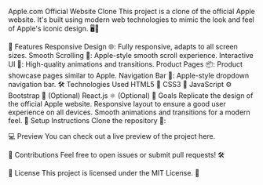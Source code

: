 Apple.com Official Website Clone
This project is a clone of the official Apple website. It's built using modern web technologies to mimic the look and feel of Apple's iconic design. 🖥️📱

🚀 Features
Responsive Design 🌐: Fully responsive, adapts to all screen sizes.
Smooth Scrolling 📜: Apple-style smooth scroll experience.
Interactive UI 🎨: High-quality animations and transitions.
Product Pages 📦: Product showcase pages similar to Apple.
Navigation Bar 🧭: Apple-style dropdown navigation bar.
🛠️ Technologies Used
HTML5 📝
CSS3 🎨
JavaScript ⚙️
Bootstrap 👢 (Optional)
React.js ⚛️ (Optional)
🎯 Goals
Replicate the design of the official Apple website.
Responsive layout to ensure a good user experience on all devices.
Smooth animations and transitions for a modern feel.
📝 Setup Instructions
Clone the repository 📂:

💻 Preview
You can check out a live preview of the project here.

🙌 Contributions
Feel free to open issues or submit pull requests! 🛠️

📄 License
This project is licensed under the MIT License. 📜
